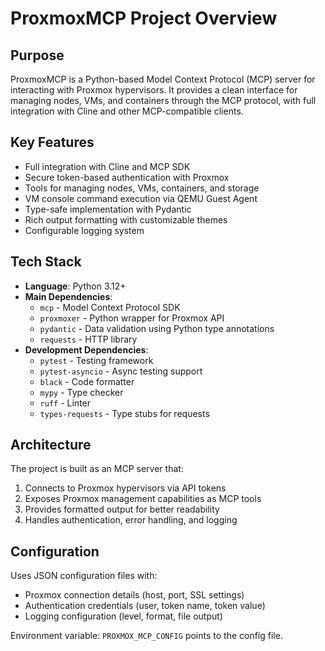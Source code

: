 # ProxmoxMCP Project Overview

## Purpose
ProxmoxMCP is a Python-based Model Context Protocol (MCP) server for interacting with Proxmox hypervisors. It provides a clean interface for managing nodes, VMs, and containers through the MCP protocol, with full integration with Cline and other MCP-compatible clients.

## Key Features
- Full integration with Cline and MCP SDK
- Secure token-based authentication with Proxmox
- Tools for managing nodes, VMs, containers, and storage
- VM console command execution via QEMU Guest Agent
- Type-safe implementation with Pydantic
- Rich output formatting with customizable themes
- Configurable logging system

## Tech Stack
- **Language**: Python 3.12+
- **Main Dependencies**:
  - `mcp` - Model Context Protocol SDK
  - `proxmoxer` - Python wrapper for Proxmox API
  - `pydantic` - Data validation using Python type annotations
  - `requests` - HTTP library
- **Development Dependencies**:
  - `pytest` - Testing framework
  - `pytest-asyncio` - Async testing support
  - `black` - Code formatter
  - `mypy` - Type checker
  - `ruff` - Linter
  - `types-requests` - Type stubs for requests

## Architecture
The project is built as an MCP server that:
1. Connects to Proxmox hypervisors via API tokens
2. Exposes Proxmox management capabilities as MCP tools
3. Provides formatted output for better readability
4. Handles authentication, error handling, and logging

## Configuration
Uses JSON configuration files with:
- Proxmox connection details (host, port, SSL settings)
- Authentication credentials (user, token name, token value)
- Logging configuration (level, format, file output)

Environment variable: `PROXMOX_MCP_CONFIG` points to the config file.